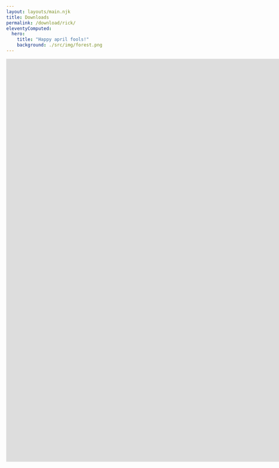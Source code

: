 ```yaml
---
layout: layouts/main.njk
title: Downloads
permalink: /download/rick/
eleventyComputed:
  hero:
    title: "Happy april fools!"
    background: ./src/img/forest.png
---
```

<iframe width="2560" height="1080" src="https://www.youtube.com/embed/dQw4w9WgXcQ" title="YouTube video player" frameborder="0" allow="accelerometer; autoplay; clipboard-write; encrypted-media; gyroscope; picture-in-picture" allowfullscreen></iframe>
